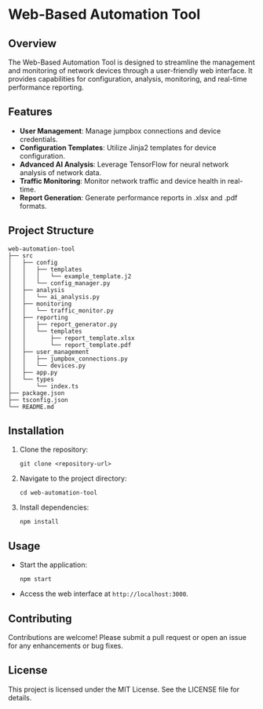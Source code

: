 # Web-Based Automation Tool

## Overview
The Web-Based Automation Tool is designed to streamline the management and monitoring of network devices through a user-friendly web interface. It provides capabilities for configuration, analysis, monitoring, and real-time performance reporting.

## Features
- **User Management**: Manage jumpbox connections and device credentials.
- **Configuration Templates**: Utilize Jinja2 templates for device configuration.
- **Advanced AI Analysis**: Leverage TensorFlow for neural network analysis of network data.
- **Traffic Monitoring**: Monitor network traffic and device health in real-time.
- **Report Generation**: Generate performance reports in .xlsx and .pdf formats.

## Project Structure
```
web-automation-tool
├── src
│   ├── config
│   │   ├── templates
│   │   │   └── example_template.j2
│   │   └── config_manager.py
│   ├── analysis
│   │   └── ai_analysis.py
│   ├── monitoring
│   │   └── traffic_monitor.py
│   ├── reporting
│   │   ├── report_generator.py
│   │   └── templates
│   │       ├── report_template.xlsx
│   │       └── report_template.pdf
│   ├── user_management
│   │   ├── jumpbox_connections.py
│   │   └── devices.py
│   ├── app.py
│   └── types
│       └── index.ts
├── package.json
├── tsconfig.json
└── README.md
```

## Installation
1. Clone the repository:
   ```
   git clone <repository-url>
   ```
2. Navigate to the project directory:
   ```
   cd web-automation-tool
   ```
3. Install dependencies:
   ```
   npm install
   ```

## Usage
- Start the application:
  ```
  npm start
  ```
- Access the web interface at `http://localhost:3000`.

## Contributing
Contributions are welcome! Please submit a pull request or open an issue for any enhancements or bug fixes.

## License
This project is licensed under the MIT License. See the LICENSE file for details.